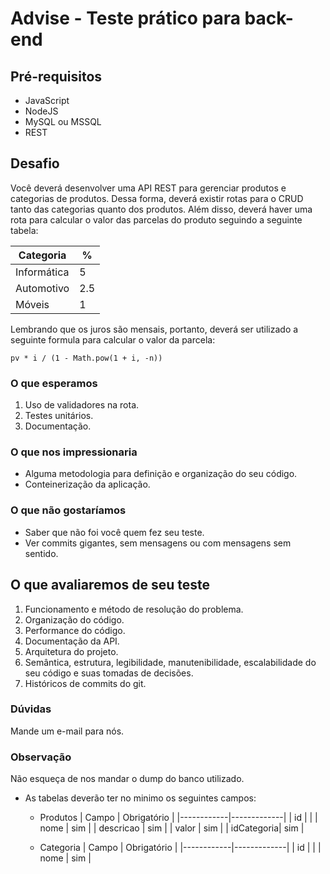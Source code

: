 # Advise - Teste prático para back-end 

## Pré-requisitos

- JavaScript
- NodeJS
- MySQL ou MSSQL
- REST

## Desafio
Você deverá desenvolver uma API REST para gerenciar produtos e categorias de produtos. Dessa forma, deverá existir rotas para o CRUD tanto das categorias quanto dos produtos.
Além disso, deverá haver uma rota para calcular o valor das parcelas do produto seguindo a seguinte tabela:

| Categoria   | %   |
|-------------|-----|
| Informática | 5   |
| Automotivo  | 2.5 |
| Móveis      | 1   |

Lembrando que os juros são mensais, portanto, deverá ser utilizado a seguinte formula para calcular o valor da parcela:

~~~~
pv * i / (1 - Math.pow(1 + i, -n))
~~~~

### O que esperamos 
1. Uso de validadores na rota.
2. Testes unitários.
3. Documentação.


### O que nos impressionaria
- Alguma metodologia para definição e organização do seu código.
- Conteinerização da aplicação.

### O que não gostaríamos
- Saber que não foi você quem fez seu teste.
- Ver commits gigantes, sem mensagens ou com mensagens sem sentido.

## O que avaliaremos de seu teste
1. Funcionamento e método de resolução do problema.
2. Organização do código.
3. Performance do código.
4. Documentação da API.
5. Arquitetura do projeto.
6. Semântica, estrutura, legibilidade, manutenibilidade, escalabilidade do seu código e suas tomadas de decisões.
7. Históricos de commits do git.

### Dúvidas
Mande um e-mail para nós.

### Observação
Não esqueça de nos mandar o dump do banco utilizado.

* As tabelas deverão ter no minimo os seguintes campos:
    * Produtos
        | Campo      | Obrigatório |
        |------------|-------------|
        | id         |             |
        | nome       | sim         |
        | descricao  | sim         |
        | valor      | sim         |
        | idCategoria| sim         |

    * Categoria
        | Campo      | Obrigatório |
        |------------|-------------|
        | id         |             |
        | nome       | sim         |